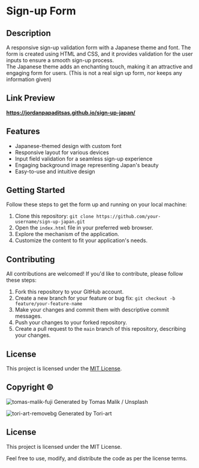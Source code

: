 # Sign-up Form

## Description
A responsive sign-up validation form with a Japanese theme and font. The form is created using HTML and CSS, and it provides validation for the user inputs to ensure a smooth sign-up process.   
The Japanese theme adds an enchanting touch, making it an attractive and engaging form for users.  (This is not a real sign up form, nor keeps any information given)

## Link Preview
**https://jordanpapaditsas.github.io/sign-up-japan/**

## Features
<ul>
  <li>Japanese-themed design with custom font</li>
  <li>Responsive layout for various devices</li>
  <li>Input field validation for a seamless sign-up experience</li>
  <li>Engaging background image representing Japan's beauty</li>
  <li>Easy-to-use and intuitive design</li>
</ul>

## Getting Started

Follow these steps to get the form up and running on your local machine:

1. Clone this repository: `git clone https://github.com/your-username/sign-up-japan.git`
2. Open the `index.html` file in your preferred web browser.
3. Explore the mechanism of the application.
4. Customize the content to fit your application's needs.

## Contributing

All contributions are welcomed! If you'd like to contribute, please follow these steps:

1. Fork this repository to your GitHub account.
2. Create a new branch for your feature or bug fix: `git checkout -b feature/your-feature-name`
3. Make your changes and commit them with descriptive commit messages.
4. Push your changes to your forked repository.
5. Create a pull request to the `main` branch of this repository, describing your changes.

## License

This project is licensed under the [MIT License](LICENSE).

## Copyright &copy;
![tomas-malik-fuji](https://github.com/jordanpapaditsas/sign-up-japan/assets/114758586/62d1ec70-a7e2-450d-a388-97fb47bea76e)  Generated by Tomas Malik / Unsplash

![tori-art-removebg](https://github.com/jordanpapaditsas/sign-up-japan/assets/114758586/3459fa72-437b-4742-9d4b-d2993713bc18) Generated by Tori-art

## License
This project is licensed under the MIT License.

Feel free to use, modify, and distribute the code as per the license terms.
